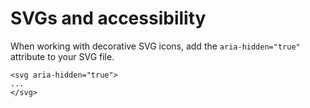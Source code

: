 # SVGs and accessibility

When working with decorative SVG icons, add the `aria-hidden="true"` attribute to your SVG file.

```
<svg aria-hidden="true">
...
</svg>
```
